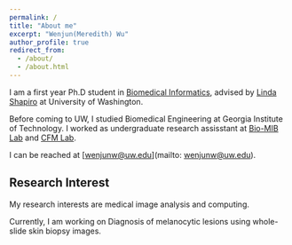 ```yaml
---
permalink: /
title: "About me"
excerpt: "Wenjun(Meredith) Wu"
author_profile: true
redirect_from: 
  - /about/
  - /about.html
---
```


I am a first year Ph.D student in [Biomedical Informatics](http://bime.uw.edu/), advised by [Linda Shapiro](https://homes.cs.washington.edu/~shapiro/) at University of Washington. 

Before coming to UW, I studied Biomedical Engineering at Georgia Institute of Technology. I worked as undergraduate research assisstant at [Bio-MIB Lab](https://miblab.bme.gatech.edu/) and [CFM Lab](https://miblab.bme.gatech.edu/). 

I can be reached at [wenjunw@uw.edu](mailto: wenjunw@uw.edu). 

## Research Interest

My research interests are medical image analysis and computing. 

Currently, I am working on Diagnosis of melanocytic lesions using whole-slide skin biopsy images. 

